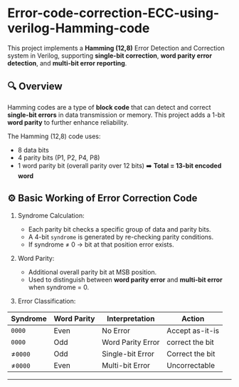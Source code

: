 # Error-code-correction-ECC-using-verilog-Hamming-code
This project implements a **Hamming (12,8)** Error Detection and Correction system in Verilog, supporting **single-bit correction**, **word parity error detection**, and **multi-bit error reporting**.

## 🔍 Overview
Hamming codes are a type of **block code** that can detect and correct **single-bit errors** in data transmission or memory. This project adds a 1-bit **word parity** to further enhance reliability.

The Hamming (12,8) code uses:
- 8 data bits  
- 4 parity bits (P1, P2, P4, P8)  
- 1 word parity bit (overall parity over 12 bits)
➡️ **Total = 13-bit encoded word**

## ⚙️ Basic Working of Error Correction Code

1. Syndrome Calculation:  
   - Each parity bit checks a specific group of data and parity bits.
   - A 4-bit `syndrome` is generated by re-checking parity conditions.
   - If syndrome ≠ 0 → bit at that position error exists.

2. Word Parity:
   - Additional overall parity bit at MSB position.
   - Used to distinguish between **word parity error** and **multi-bit error** when syndrome = 0.

3. Error Classification:

| Syndrome | Word Parity | Interpretation         | Action                 |
|----------|-------------|------------------------|------------------------|
| `0000`   | Even        | No Error               | Accept as-it-is        |
| `0000`   | Odd         | Word Parity Error      | correct the bit        |
| ≠`0000`  | Odd         | Single-bit Error       | Correct the bit        |
| ≠`0000`  | Even        | Multi-bit Error        | Uncorrectable          |

---
